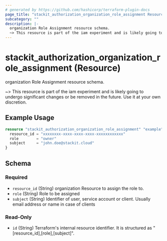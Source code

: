 ```yaml
---
# generated by https://github.com/hashicorp/terraform-plugin-docs
page_title: "stackit_authorization_organization_role_assignment Resource - stackit"
subcategory: ""
description: |-
  organization Role Assignment resource schema.
  ~> This resource is part of the iam experiment and is likely going to undergo significant changes or be removed in the future. Use it at your own discretion.
---
```


# stackit_authorization_organization_role_assignment (Resource)

organization Role Assignment resource schema.

~> This resource is part of the iam experiment and is likely going to undergo significant changes or be removed in the future. Use it at your own discretion.

## Example Usage

```terraform
resource "stackit_authorization_organization_role_assignment" "example" {
  resource_id = "xxxxxxxx-xxxx-xxxx-xxxx-xxxxxxxxxxxx"
  role        = "owner"
  subject     = "john.doe@stackit.cloud"
}
```

<!-- schema generated by tfplugindocs -->
## Schema

### Required

- `resource_id` (String) organization Resource to assign the role to.
- `role` (String) Role to be assigned
- `subject` (String) Identifier of user, service account or client. Usually email address or name in case of clients

### Read-Only

- `id` (String) Terraform's internal resource identifier. It is structured as "[resource_id],[role],[subject]".
